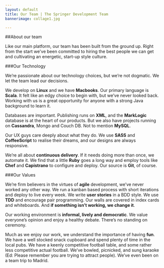 ```yaml
---
layout: default
title: Our Team | The Springer Development Team
bannerimage: collage1.jpg

---
```





##About our team

Like our main platform, our team has been built from the ground up. Right from the start we've been committed to hiring the best people we can get and cultivating an energetic, start-up style culture. 

###Our Technology

We’re passionate about our technology choices, but we’re not dogmatic. We let the team lead our decisions. 

We develop on **Linux** and we have **Macbooks**. Our primary language is **Scala**. It felt like an edgy choice to begin with, but we’ve never looked back. Working with us is a great opportunity for anyone with a strong Java background to learn it. 

Databases are important. Publishing runs on **XML**, and the **MarkLogic** database is at the heart of our products. But we also have projects running on **Cassandra**, Mongo and Couch DB. Not to mention **MySQL**. 

Our UX guys care deeply about what they do. We use **SASS** and **CoffeeScript** to realise their dreams, and our designs are always responsive. 

We’re all about **continuous delivery**. If it needs doing more than once, we automate it. We find that a little **Ruby** goes a long way and employ tools like **Chef** and **Capistrano** to configure and deploy. Our source is **Git**, of course. 


###Our Values

We’re firm believers in the virtues of **agile** development, we’ve never worked any other way. We run a kanban based process with short iterations and deploy to live every week. We write **user stories** in a BDD style. We use **TDD** and encourage pair programming. Our walls are covered in index cards and whiteboards. And **if something isn’t working, we change it**. 

Our working environment is **informal, lively and democratic**. We value everyone’s opinion and enjoy a healthy debate. There’s no standing on ceremony. 

Much as we enjoy our work, we understand the importance of having **fun**. We have a well stocked snack cupboard and spend plenty of time in the local pubs. We have a keenly competitive football table, and some rather less competitive actual football. We’ve bowled, picnicked, and sung karaoke (Ed: Please remember you are trying to attract people). We’ve even been on a team trip to Madrid. 
